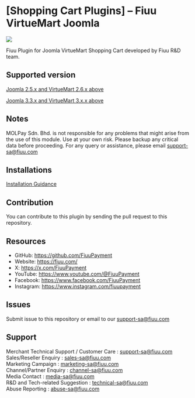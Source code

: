           
[Shopping Cart Plugins] – Fiuu VirtueMart Joomla 
=====================

<img src="https://user-images.githubusercontent.com/38641542/74416380-08e18800-4e80-11ea-9be4-3c3c211ffb9e.jpg">

Fiuu Plugin for Joomla VirtueMart Shopping Cart developed by Fiuu R&D team.


Supported version
-----------------
[Joomla 2.5.x and VirtueMart 2.6.x above](https://github.com/RazerMS/VirtueMart_Plugin/blob/master/distribution/molpay_joomla2.5_vm2.zip?raw=true)

[Joomla 3.3.x and VirtueMart 3.x.x above](https://github.com/RazerMS/VirtueMart_Plugin/blob/master/distribution/molpay_joomla3.3_vm3.zip?raw=true)

Notes
-----

MOLPay Sdn. Bhd. is not responsible for any problems that might arise from the use of this module. 
Use at your own risk. Please backup any critical data before proceeding. For any query or 
assistance, please email support-sa@fiuu.com 


Installations
-------------

[Installation Guidance](https://github.com/RazerMS/VirtueMart_Plugin/wiki/Installation)

Contribution
------------

You can contribute to this plugin by sending the pull request to this repository.


## Resources

- GitHub:     https://github.com/FiuuPayment
- Website:    https://fiuu.com/
- X:          https://x.com/FiuuPayment
- YouTube:    https://www.youtube.com/@FiuuPayment
- Facebook:   https://www.facebook.com/FiuuPayment
- Instagram:  https://www.instagram.com/fiuupayment


Issues
------------

Submit issue to this repository or email to our support-sa@fiuu.com


Support
-------

Merchant Technical Support / Customer Care : support-sa@fiuu.com <br>
Sales/Reseller Enquiry : sales-sa@fiuu.com <br>
Marketing Campaign : marketing-sa@fiuu.com <br>
Channel/Partner Enquiry : channel-sa@fiuu.com <br>
Media Contact : media-sa@fiuu.com <br>
R&D and Tech-related Suggestion : technical-sa@fiuu.com <br>
Abuse Reporting : abuse-sa@fiuu.com
